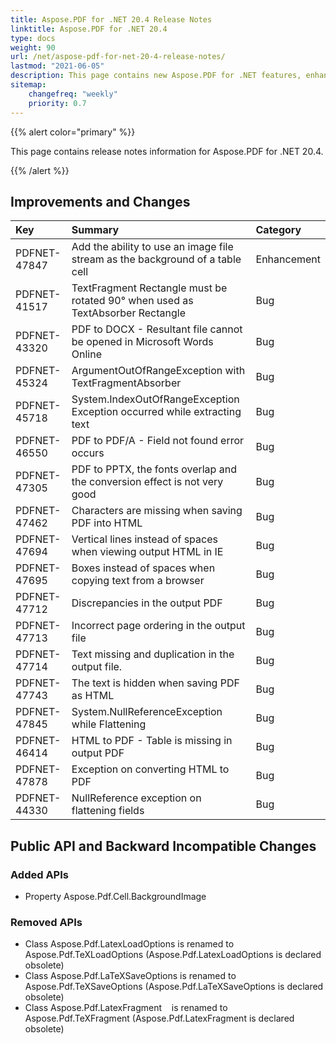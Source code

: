 ```yaml
---
title: Aspose.PDF for .NET 20.4 Release Notes
linktitle: Aspose.PDF for .NET 20.4
type: docs
weight: 90
url: /net/aspose-pdf-for-net-20-4-release-notes/
lastmod: "2021-06-05"
description: This page contains new Aspose.PDF for .NET features, enhancement, and bug fixes in 2020, version 20.4.
sitemap:
    changefreq: "weekly"
    priority: 0.7
---
```


{{% alert color="primary" %}}

This page contains release notes information for Aspose.PDF for .NET 20.4.

{{% /alert %}}

## Improvements and Changes

|**Key**|**Summary**|**Category**|
| :- | :- | :- |
|PDFNET-47847|Add the ability to use an image file stream as the background of a table cell|Enhancement|
|PDFNET-41517|TextFragment Rectangle must be rotated 90° when used as TextAbsorber Rectangle|Bug|
|PDFNET-43320|PDF to DOCX - Resultant file cannot be opened in Microsoft Words Online|Bug|
|PDFNET-45324|ArgumentOutOfRangeException with TextFragmentAbsorber|Bug|
|PDFNET-45718|System.IndexOutOfRangeException Exception occurred while extracting text|Bug|
|PDFNET-46550|PDF to PDF/A - Field not found error occurs|Bug|
|PDFNET-47305|PDF to PPTX, the fonts overlap and the conversion effect is not very good|Bug|
|PDFNET-47462|Characters are missing when saving PDF into HTML|Bug|
|PDFNET-47694|Vertical lines instead of spaces when viewing output HTML in IE|Bug|
|PDFNET-47695|Boxes instead of spaces when copying text from a browser|Bug|
|PDFNET-47712|Discrepancies in the output PDF|Bug|
|PDFNET-47713|Incorrect page ordering in the output file|Bug|
|PDFNET-47714|Text missing and duplication in the output file.|Bug|
|PDFNET-47743|The text is hidden when saving PDF as HTML|Bug|
|PDFNET-47845|System.NullReferenceException while Flattening|Bug|
|PDFNET-46414|HTML to PDF - Table is missing in output PDF|Bug|
|PDFNET-47878|Exception on converting HTML to PDF|Bug|
|PDFNET-44330|NullReference exception on flattening fields|Bug|

## Public API and Backward Incompatible Changes

### Added APIs

* Property Aspose.Pdf.Cell.BackgroundImage

### Removed APIs

* Class Aspose.Pdf.LatexLoadOptions is renamed to Aspose.Pdf.TeXLoadOptions (Aspose.Pdf.LatexLoadOptions is declared obsolete)
* Class Aspose.Pdf.LaTeXSaveOptions is renamed to Aspose.Pdf.TeXSaveOptions (Aspose.Pdf.LaTeXSaveOptions is declared obsolete)
* Class Aspose.Pdf.LatexFragment    is renamed to Aspose.Pdf.TeXFragment (Aspose.Pdf.LatexFragment is declared obsolete)
